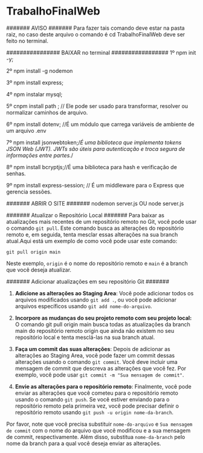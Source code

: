 # TrabalhoFinalWeb


####### AVISO ####### 
Para fazer tais comando deve estar na pasta raiz, no caso deste arquivo o comando é cd TrabalhoFinalWeb deve ser feito no terminal.

################ BAIXAR no terminal ################# 
1º npm init -y;

2º npm install -g nodemon 

3º npm install express;

4º npm instalar mysql;

5º cnpm install path ; // Ele pode ser usado para transformar, resolver ou normalizar caminhos de arquivo.

6º npm install dotenv; //É um módulo que carrega variáveis de ambiente de um arquivo .env

7º npm install jsonwebtoken;/*É uma biblioteca que implementa tokens JSON Web (JWT). 
JWTs são úteis para autenticação e troca segura de informações entre partes.*/
 
8º npm install bcryptjs;//É uma biblioteca para hash e verificação de senhas.

9º npm install express-session; // É um middleware para o Express que gerencia sessões. 

####### ABRIR O SITE ####### 
nodemon server.js OU node server.js

####### Atualizar o Repositório Local ####### 
Para baixar as atualizações mais recentes de um repositório remoto no Git, você pode usar o comando `git pull`. Este comando busca as alterações do repositório remoto e, em seguida, tenta mesclar essas alterações na sua branch atual.Aqui está um exemplo de como você pode usar este comando:
``` terminal bash
git pull origin main
```
Neste exemplo, `origin` é o nome do repositório remoto e `main` é a branch que você deseja atualizar.


####### Adicionar atualizações em seu repositório Git ####### 

1. **Adicione as alterações ao Staging Area**: Você pode adicionar todos os arquivos modificados usando `git add .`, ou você pode adicionar arquivos específicos usando `git add nome-do-arquivo`.
 
3. **Incorpore as mudanças do seu projeto remoto com seu projeto local:** O comando git pull origin main busca todas as atualizações da branch main do repositório remoto origin que ainda não existem no seu repositório local e tenta mesclá-las na sua branch atual.
   
3. **Faça um commit das suas alterações**: Depois de adicionar as alterações ao Staging Area, você pode fazer um commit dessas alterações usando o comando `git commit`. Você deve incluir uma mensagem de commit que descreva as alterações que você fez. Por exemplo, você pode usar `git commit -m "Sua mensagem de commit"`.

4. **Envie as alterações para o repositório remoto**: Finalmente, você pode enviar as alterações que você cometeu para o repositório remoto usando o comando `git push`. Se você estiver enviando para o repositório remoto pela primeira vez, você pode precisar definir o repositório remoto usando `git push -u origin nome-da-branch`.

Por favor, note que você precisa substituir `nome-do-arquivo` e `Sua mensagem de commit` com o nome do arquivo que você modificou e a sua mensagem de commit, respectivamente. Além disso, substitua `nome-da-branch` pelo nome da branch para a qual você deseja enviar as alterações.
